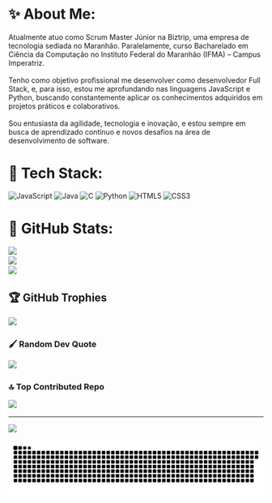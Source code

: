 # ✨ About Me:
Atualmente atuo como Scrum Master Júnior na Biztrip, uma empresa de tecnologia sediada no Maranhão. Paralelamente, curso Bacharelado em Ciência da Computação no Instituto Federal do Maranhão (IFMA) – Campus Imperatriz.<br><br>Tenho como objetivo profissional me desenvolver como desenvolvedor Full Stack, e, para isso, estou me aprofundando nas linguagens JavaScript e Python, buscando constantemente aplicar os conhecimentos adquiridos em projetos práticos e colaborativos.<br><br>Sou entusiasta da agilidade, tecnologia e inovação, e estou sempre em busca de aprendizado contínuo e novos desafios na área de desenvolvimento de software.


# 💾 Tech Stack:
![JavaScript](https://img.shields.io/badge/javascript-%23323330.svg?style=for-the-badge&logo=javascript&logoColor=%23F7DF1E) ![Java](https://img.shields.io/badge/java-%23ED8B00.svg?style=for-the-badge&logo=openjdk&logoColor=white) ![C](https://img.shields.io/badge/c-%2300599C.svg?style=for-the-badge&logo=c&logoColor=white) ![Python](https://img.shields.io/badge/python-3670A0?style=for-the-badge&logo=python&logoColor=ffdd54) ![HTML5](https://img.shields.io/badge/html5-%23E34F26.svg?style=for-the-badge&logo=html5&logoColor=white) ![CSS3](https://img.shields.io/badge/css3-%231572B6.svg?style=for-the-badge&logo=css3&logoColor=white)
# 🧮 GitHub Stats:
![](https://github-readme-stats.vercel.app/api?username=Andloc-Loi&theme=dark&hide_border=false&include_all_commits=false&count_private=false)<br/>
![](https://nirzak-streak-stats.vercel.app/?user=Andloc-Loi&theme=dark&hide_border=false)<br/>
![](https://github-readme-stats.vercel.app/api/top-langs/?username=Andloc-Loi&theme=dark&hide_border=false&include_all_commits=false&count_private=false&layout=compact)

## 🏆 GitHub Trophies
![](https://github-profile-trophy.vercel.app/?username=Andloc-Loi&theme=radical&no-frame=false&no-bg=true&margin-w=4)

### 🖌️ Random Dev Quote
![](https://quotes-github-readme.vercel.app/api?type=horizontal&theme=radical)

### 🔝 Top Contributed Repo
![](https://github-contributor-stats.vercel.app/api?username=Andloc-Loi&limit=5&theme=dark&combine_all_yearly_contributions=true)

---
[![](https://visitcount.itsvg.in/api?id=Andloc-Loi&icon=0&color=0)](https://visitcount.itsvg.in)

<!-- Proudly created with GPRM ( https://gprm.itsvg.in ) -->

<picture>
  <source media="(prefers-color-scheme: dark)" srcset="https://raw.githubusercontent.com/Andloc-Loi/Andloc-Loi/output/github-snake-dark.svg" />
  <source media="(prefers-color-scheme: light)" srcset="https://raw.githubusercontent.com/Andloc-Loi/Andloc-Loi/output/github-snake.svg" />
  <img alt="github-snake" src="https://raw.githubusercontent.com/Andloc-Loi/Andloc-Loi/output/github-snake.svg" />
</picture>
